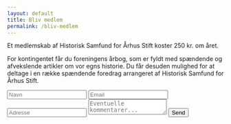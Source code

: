 ```yaml
---
layout: default
title: Bliv medlem
permalink: /bliv-medlem
---
```


Et medlemskab af Historisk Samfund for Århus Stift koster 250 kr. om året. 

For kontingentet får du foreningens årbog, som er fyldt med spændende og afvekslende artikler om vor egns historie. Du får desuden mulighed for at deltage i en række spændende foredrag arrangeret af Historisk Samfund for Århus Stift.

<form id="contactform" action="https://api.staticforms.xyz/submit" method="post">
    <input type="text" name="honeypot" style="display: none;">
    <input type="hidden" name="accessKey" value="80cb6273-c24d-4f66-a336-2abd77c8923b">
    <input type="hidden" name="$Formular" value="Bliv medlem">
    <!-- Specify @ as reply to value if you want it to be customers email -->
    <input type="hidden" name="replyTo" value="@">
    <input type="hidden" name="redirectTo" value="{{ site.url }}/kvittering">
    <label for="name">
        <input type="text" id="name" name="name" placeholder="Navn" required>
    </label>
    <label for="email">
        <input type="text" id="email" name="email" placeholder="Email" required>
    </label>
    <label for="address">
        <input type="text" id="address" name="address" placeholder="Adresse" required>
    </label>
    <label for="message">
        <textarea name="message" id="message" placeholder="Eventuelle kommentarer..."></textarea>
    </label>
    <button type="submit" aria-label="Send beskeden">Send</button>
</form>
